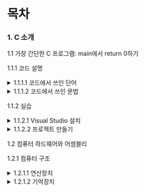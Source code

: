 # 목차

### 1. C 소개

1.1 가장 간단한 C 프로그램: main에서 return 0하기 

1.1.1 코드 설명

<details>
  <summary> 1.1.1.1 코드에서 쓰인 단어 </summary>
<br>
  
1.1.1.1.1 int

1.1.1.1.2 main

1.1.1.1.3 ( )

1.1.1.1.4 { }

1.1.1.1.5 return

1.1.1.1.6 0

1.1.1.1.7 ;

</details>

<details>
  <summary> 1.1.1.2 코드에서 쓰인 문법 </summary>
<br>
  
1.1.1.2.1 함수 정의: int main() { 내용 }

1.1.1.2.2 반환 문장: return 0;

</details>

1.1.2 실습 

<details>
  <summary> 1.1.2.1 Visual Studio 설치 </summary>
<br>

1.1.2.1.1 Visual Studio 다운로드

1.1.2.1.2 Visual Studio 설치 구성

1.1.2.1.3 Visual Studio 화면

</details>

<details>
  <summary> 1.1.2.2 프로젝트 만들기 </summary>
<br>

1.1.2.2.1 새 프로젝트

1.1.2.2.2 새 파일

1.1.2.2.3 코드 입력, 키보드 자판

1.1.2.2.4 실행

1.1.2.2.5 가능한 오류

1.1.2.2.6 생성된 파일들
  
</details>

1.2 컴퓨터 하드웨어와 어셈블리

1.2.1 컴퓨터 구조

<details>
  <summary> 1.2.1.1 연산장치 </summary>
<br>

1.2.1.1.1 트랜지스터

1.2.1.1.2 버퍼

1.2.1.1.3 게이트

1.2.1.1.4 덧셈기

1.2.1.1.5 클락
  
</details>

<details>
  <summary> 1.2.1.2 기억장치 </summary>
<br>

1.2.1.2.1 레지스터

1.2.1.2.2 메모리

1.2.1.2.3 주기억장치
  
</details>




